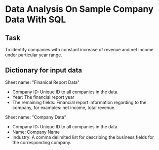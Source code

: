 # Data Analysis On Sample Company Data With SQL 

## Task
To identify companies with constant increase of revenue and net income under particular year range.

## Dictionary for input data
Sheet name: "Finanical Report Data"
  - Company ID: Unique ID to all companies in the data.
  - Year: The financial report year
  - The remaining fields: Financial report information regarding to the company, for examples: net income, total revenue.

Sheet name: "Company Data"
  - Company ID: Unique ID to all companies in the data.
  - Name: Company Name
  - Industry: A comma delimited list for describing the business fields for the corresponding company.

